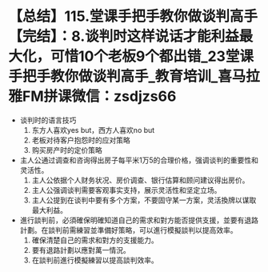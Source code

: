 # 【总结】115.堂课手把手教你做谈判高手【完结】：8.谈判时这样说话才能利益最大化，可惜10个老板9个都出错_23堂课手把手教你做谈判高手_教育培训_喜马拉雅FM拼课微信：zsdjzs66

-   谈判时的语言技巧
    1.  东方人喜欢yes but，西方人喜欢no but
    2.  老板对待客户抱怨时的应对策略
    3.  购买房产时的定价策略
-   主人公通过调查和咨询得出房子每平米1万5的合理价格，强调谈判的重要性和灵活性。
    1.  主人公依据个人财务状况、房价调查、银行估算和顾问建议得出房价。
    2.  主人公强调谈判需要客观事实支持，展示灵活性和坚定立场。
    3.  主人公提到在谈判中要有多个方案，不要固守某一方案，灵活換牌以谋取最大利益。
-   進行談判前，必須確保明確知道自己的需求和對方能否提供支援，並要有退路計劃。在談判前需練習並準備好策略，可以進行模擬談判以提高效率。
    1.  確保清楚自己的需求和對方的支援能力。
    2.  要有退路計劃以應對萬一情況。
    3.  在談判前進行模擬練習以提高談判效率。